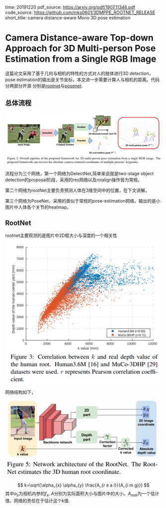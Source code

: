 time: 20191220
pdf_source: https://arxiv.org/pdf/1907.11346.pdf
code_source: https://github.com/mks0601/3DMPPE_ROOTNET_RELEASE
short_title: camera distance-aware Mono 3D pose estimation
# Camera Distance-aware Top-down Approach for 3D Multi-person Pose Estimation from a Single RGB Image

这篇论文采用了基于几何与相机的特性的方式对人的肢体进行3D detection，pose estimation的输出是关节坐标，本文进一步需要计算人与相机的距离。代码分两部分开源
分别是[rootnet]与[posenet].

## 总体流程

![image](res/mono3dpose_distanceaware_pipeline.png)

流程分为三个网络，第一个网络为DetectNet,简单来说就是two-stage object detection的proposal阶段，采用的res网络以及roialign操作皆为常规。

第二个网络为rootNet主要负责预测人体在3维空间中的位置，在下文讲解。

第三个网络为PoseNet，采用的类似于常规的pose-estimation网络，输出的是小图片中人体各个关节的heatmap。

## RootNet

rootnet主要观测的是图片中2D框大小与深度的一个相关性
![image](res/mono3dpose_distanceaware_correlation.png)

网络结构如下，

![image](res/mono3dpose_distanceaware_rootnet.png)
$$
k=\sqrt{\alpha_{x} \alpha_{y} \frac{A_{r e a l}}{A_{i m g}}}
$$
其中$\alpha_{x}$为相机内参的$f_x$, $A$分别为实际面积大小与图片中的大小。$A_{real}$为一个估计值，网络的责任在于估计这个k值.


[rootnet]:https://github.com/mks0601/3DMPPE_ROOTNET_RELEASE
[posenet]:https://github.com/mks0601/3DMPPE_POSENET_RELEASE